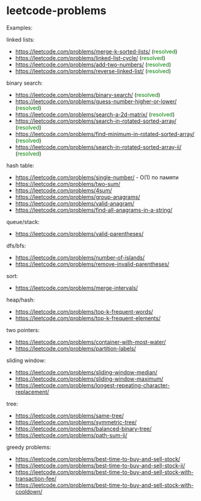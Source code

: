# leetcode-problems

Examples:

linked lists:
- https://leetcode.com/problems/merge-k-sorted-lists/ (<span style="color:green">resolved</span>)
- https://leetcode.com/problems/linked-list-cycle/ (<span style="color:green">resolved</span>)
- https://leetcode.com/problems/add-two-numbers/ (<span style="color:green">resolved</span>)
- https://leetcode.com/problems/reverse-linked-list/ (<span style="color:green">resolved</span>)

binary search:
- https://leetcode.com/problems/binary-search/ (<span style="color:green">resolved</span>)
- https://leetcode.com/problems/guess-number-higher-or-lower/ (<span style="color:green">resolved</span>)
- https://leetcode.com/problems/search-a-2d-matrix/ (<span style="color:green">resolved</span>)
- https://leetcode.com/problems/search-in-rotated-sorted-array/ (<span style="color:green">resolved</span>)
- https://leetcode.com/problems/find-minimum-in-rotated-sorted-array/ (<span style="color:green">resolved</span>)
- https://leetcode.com/problems/search-in-rotated-sorted-array-ii/ (<span style="color:green">resolved</span>)

hash table:
- https://leetcode.com/problems/single-number/ - O(1) по памяти
- https://leetcode.com/problems/two-sum/
- https://leetcode.com/problems/4sum/
- https://leetcode.com/problems/group-anagrams/
- https://leetcode.com/problems/valid-anagram/
- https://leetcode.com/problems/find-all-anagrams-in-a-string/

queue/stack:
- https://leetcode.com/problems/valid-parentheses/

dfs/bfs:
- https://leetcode.com/problems/number-of-islands/
- https://leetcode.com/problems/remove-invalid-parentheses/

sort:
- https://leetcode.com/problems/merge-intervals/

heap/hash:
- https://leetcode.com/problems/top-k-frequent-words/
- https://leetcode.com/problems/top-k-frequent-elements/

two pointers:
- https://leetcode.com/problems/container-with-most-water/
- https://leetcode.com/problems/partition-labels/

sliding window:
- https://leetcode.com/problems/sliding-window-median/
- https://leetcode.com/problems/sliding-window-maximum/
- https://leetcode.com/problems/longest-repeating-character-replacement/

tree:
- https://leetcode.com/problems/same-tree/
- https://leetcode.com/problems/symmetric-tree/
- https://leetcode.com/problems/balanced-binary-tree/
- https://leetcode.com/problems/path-sum-ii/

greedy problems:
- https://leetcode.com/problems/best-time-to-buy-and-sell-stock/
- https://leetcode.com/problems/best-time-to-buy-and-sell-stock-ii/
- https://leetcode.com/problems/best-time-to-buy-and-sell-stock-with-transaction-fee/
- https://leetcode.com/problems/best-time-to-buy-and-sell-stock-with-cooldown/